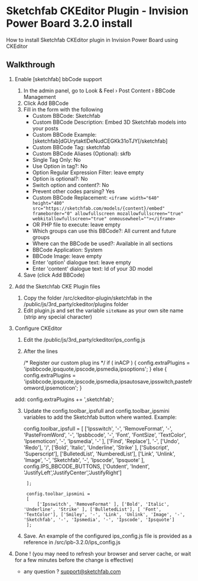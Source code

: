 Sketchfab CKEditor Plugin - Invision Power Board 3.2.0 install
==============================================================

How to install Sketchfab CKEditor plugin in Invision Power Board using CKEditor

Walkthrough
-----------

1. Enable [sketchfab] bbCode support
    1. In the admin panel, go to Look & Feel › Post Content › BBCode Management 
    2. Click Add BBCode
    3. Fill in the form with the following
        * Custom BBCode: Sketchfab
        * Custom BBCode Description: Embed 3D Sketchfab models into your posts
        * Custom BBCode Example: [sketchfab]dGUrytaktlDeNudCEGKk31oTJY[/sketchfab]
        * Custom BBCode Tag: sketchfab
        * Custom BBCode Aliases (Optional): skfb
        * Single Tag Only: No
        * Use Option in tag?: No
        * Option Regular Expression Filter: leave empty
        * Option is optional?: No
        * Switch option and content?: No
        * Prevent other codes parsing? Yes
        * Custom BBCode Replacement: ```<iframe width="640" height="480" src="https://sketchfab.com/models/{content}/embed" frameborder="0" allowfullscreen mozallowfullscreen="true" webkitallowfullscreen="true" onmousewheel=""></iframe>```
        * OR PHP file to execute: leave empty
        * Which groups can use this BBCode?: All current and future groups
        * Where can the BBCode be used?: Available in all sections
        * BBCode Application: System
        * BBCode Image: leave empty
        * Enter 'option' dialogue text: leave empty
        * Enter 'content' dialogue text: Id of your 3D model
    3. Save (click Add BBCode)

2. Add the Sketchfab CKE Plugin files
    1. Copy the folder /src/ckeditor-plugin/sketchfab in the /public/js/3rd_party/ckeditor/plugins folder
    3. Edit plugin.js and set the variable `siteName` as your own site name (strip any special character)

3. Configure CKEditor
    1. Edit the /public/js/3rd_party/ckeditor/ips_config.js
    2. After the lines

        /* Register our custom plug ins */
        if ( inACP )
        {
            config.extraPlugins = 'ipsbbcode,ipsquote,ipscode,ipsmedia,ipsoptions';
        }
        else
        {
            config.extraPlugins = 'ipsbbcode,ipsquote,ipscode,ipsmedia,ipsautosave,ipsswitch,pastefromword,ipsemoticon';
        }

    add:
        config.extraPlugins += ',sketchfab';

    3. Update the config.toolbar_ipsfull and config.toolbar_ipsmini variables to add the Sketchfab button where wanted. Example:

        config.toolbar_ipsfull =
            [
                ['Ipsswitch', '-', 'RemoveFormat', '-',  'PasteFromWord', '-', 'Ipsbbcode', '-', 'Font', 'FontSize', 'TextColor', 'Ipsemoticon', '-', 'Ipsmedia', '-' ], ['Find', 'Replace'], '-', ['Undo', 'Redo'],
                '/',
                ['Bold', 'Italic', 'Underline', 'Strike' ], ['Subscript', 'Superscript'], ['BulletedList', 'NumberedList'],
                ['Link', 'Unlink', 'Image', '-', 'Sketchfab', '-', 'Ipscode', 'Ipsquote' ], config.IPS_BBCODE_BUTTONS, ['Outdent', 'Indent', 'JustifyLeft','JustifyCenter','JustifyRight']
            
            ];

            config.toolbar_ipsmini =
            [
                ['Ipsswitch', 'RemoveFormat' ], ['Bold', 'Italic', 'Underline', 'Strike' ], ['BulletedList'], [ 'Font', 'TextColor'], ['Smiley', '-', 'Link', 'Unlink', 'Image', '-', 'Sketchfab', '-', 'Ipsmedia', '-', 'Ipscode', 'Ipsquote']
            ];


    3. Save. An example of the configured ips_config.js file is provided as a reference in /src/ipb-3.2.0/ips_config.js

4. Done ! (you may need to refresh your browser and server cache, or wait for a few minutes before the change is effective)
    
    * any question ? support@sketchfab.com

